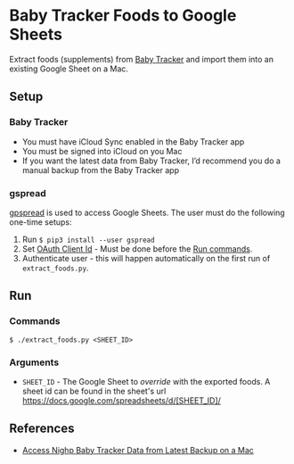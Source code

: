 # Baby Tracker Foods to Google Sheets

Extract foods (supplements) from [Baby Tracker](https://nighp.com/babytracker/) and import them into an existing Google Sheet on a Mac.

## Setup

### Baby Tracker

* You must have iCloud Sync enabled in the Baby Tracker app
* You must be signed into iCloud on you Mac
* If you want the latest data from Baby Tracker, I’d recommend you do a manual backup from the Baby Tracker app

### gspread

[gpspread](https://github.com/burnash/gspread) is used to access Google Sheets. The user must do the following one-time setups:
1. Run `$ pip3 install --user gspread`
2. Set [OAuth Client Id](https://gspread.readthedocs.io/en/latest/oauth2.html#for-end-users-using-oauth-client-id) - Must be done before the [Run commands](#commands).
3. Authenticate user - this will happen automatically on the first run of `extract_foods.py`.

## Run

### Commands
```
$ ./extract_foods.py <SHEET_ID>
```

### Arguments

* `SHEET_ID` - The Google Sheet to *override* with the exported foods. A sheet id can be found in the sheet's url https://docs.google.com/spreadsheets/d/[SHEET_ID]/

## References
* [Access Nighp Baby Tracker Data from Latest Backup on a Mac](https://gist.github.com/ozbe/fe5c2f692122cdc7e219ad3ec8444b85)